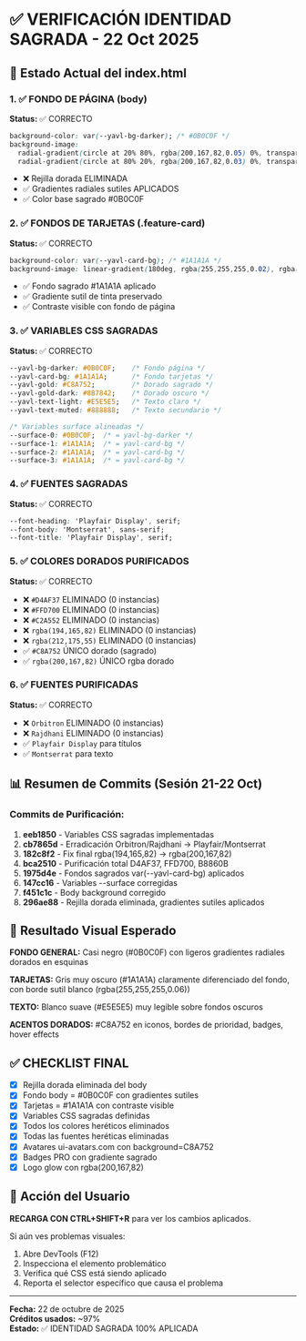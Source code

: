 # ✅ VERIFICACIÓN IDENTIDAD SAGRADA - 22 Oct 2025

## 🎯 Estado Actual del index.html

### 1. ✅ FONDO DE PÁGINA (body)
**Status:** ✅ CORRECTO
```css
background-color: var(--yavl-bg-darker); /* #0B0C0F */
background-image: 
  radial-gradient(circle at 20% 80%, rgba(200,167,82,0.05) 0%, transparent 40%),
  radial-gradient(circle at 80% 20%, rgba(200,167,82,0.03) 0%, transparent 30%);
```
- ❌ Rejilla dorada ELIMINADA
- ✅ Gradientes radiales sutiles APLICADOS
- ✅ Color base sagrado #0B0C0F

### 2. ✅ FONDOS DE TARJETAS (.feature-card)
**Status:** ✅ CORRECTO
```css
background-color: var(--yavl-card-bg); /* #1A1A1A */
background-image: linear-gradient(180deg, rgba(255,255,255,0.02), rgba(255,255,255,0));
```
- ✅ Fondo sagrado #1A1A1A aplicado
- ✅ Gradiente sutil de tinta preservado
- ✅ Contraste visible con fondo de página

### 3. ✅ VARIABLES CSS SAGRADAS
**Status:** ✅ CORRECTO
```css
--yavl-bg-darker: #0B0C0F;    /* Fondo página */
--yavl-card-bg: #1A1A1A;      /* Fondo tarjetas */
--yavl-gold: #C8A752;         /* Dorado sagrado */
--yavl-gold-dark: #8B7842;    /* Dorado oscuro */
--yavl-text-light: #E5E5E5;   /* Texto claro */
--yavl-text-muted: #888888;   /* Texto secundario */

/* Variables surface alineadas */
--surface-0: #0B0C0F;  /* = yavl-bg-darker */
--surface-1: #1A1A1A;  /* = yavl-card-bg */
--surface-2: #1A1A1A;  /* = yavl-card-bg */
--surface-3: #1A1A1A;  /* = yavl-card-bg */
```

### 4. ✅ FUENTES SAGRADAS
**Status:** ✅ CORRECTO
```css
--font-heading: 'Playfair Display', serif;
--font-body: 'Montserrat', sans-serif;
--font-title: 'Playfair Display', serif;
```

### 5. ✅ COLORES DORADOS PURIFICADOS
**Status:** ✅ CORRECTO
- ❌ `#D4AF37` ELIMINADO (0 instancias)
- ❌ `#FFD700` ELIMINADO (0 instancias)
- ❌ `#C2A552` ELIMINADO (0 instancias)
- ❌ `rgba(194,165,82)` ELIMINADO (0 instancias)
- ❌ `rgba(212,175,55)` ELIMINADO (0 instancias)
- ✅ `#C8A752` ÚNICO dorado (sagrado)
- ✅ `rgba(200,167,82)` ÚNICO rgba dorado

### 6. ✅ FUENTES PURIFICADAS
**Status:** ✅ CORRECTO
- ❌ `Orbitron` ELIMINADO (0 instancias)
- ❌ `Rajdhani` ELIMINADO (0 instancias)
- ✅ `Playfair Display` para títulos
- ✅ `Montserrat` para texto

## 📊 Resumen de Commits (Sesión 21-22 Oct)

### Commits de Purificación:
1. **eeb1850** - Variables CSS sagradas implementadas
2. **cb7865d** - Erradicación Orbitron/Rajdhani → Playfair/Montserrat
3. **182c8f2** - Fix final rgba(194,165,82) → rgba(200,167,82)
4. **bca2510** - Purificación total D4AF37, FFD700, B8860B
5. **1975d4e** - Fondos sagrados var(--yavl-card-bg) aplicados
6. **147cc16** - Variables --surface corregidas
7. **f451c1c** - Body background corregido
8. **296ae88** - Rejilla dorada eliminada, gradientes sutiles aplicados

## 🎨 Resultado Visual Esperado

**FONDO GENERAL:** Casi negro (#0B0C0F) con ligeros gradientes radiales dorados en esquinas

**TARJETAS:** Gris muy oscuro (#1A1A1A) claramente diferenciado del fondo, con borde sutil blanco (rgba(255,255,255,0.06))

**TEXTO:** Blanco suave (#E5E5E5) muy legible sobre fondos oscuros

**ACENTOS DORADOS:** #C8A752 en iconos, bordes de prioridad, badges, hover effects

## ✅ CHECKLIST FINAL

- [x] Rejilla dorada eliminada del body
- [x] Fondo body = #0B0C0F con gradientes sutiles
- [x] Tarjetas = #1A1A1A con contraste visible
- [x] Variables CSS sagradas definidas
- [x] Todos los colores heréticos eliminados
- [x] Todas las fuentes heréticas eliminadas
- [x] Avatares ui-avatars.com con background=C8A752
- [x] Badges PRO con gradiente sagrado
- [x] Logo glow con rgba(200,167,82)

## 🚀 Acción del Usuario

**RECARGA CON CTRL+SHIFT+R** para ver los cambios aplicados.

Si aún ves problemas visuales:
1. Abre DevTools (F12)
2. Inspecciona el elemento problemático
3. Verifica qué CSS está siendo aplicado
4. Reporta el selector específico que causa el problema

---
**Fecha:** 22 de octubre de 2025  
**Créditos usados:** ~97%  
**Estado:** ✅ IDENTIDAD SAGRADA 100% APLICADA
